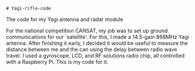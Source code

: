 	# Yagi-rifle-code
The code for my Yagi antenna and radar module

For the national competition CANSAT, my job was to set up ground communications for our 'satellite'. For this, I made a 14.5-gain 868MHz Yagi antenna. After finishing it early, I decided it would be useful to measure the distance between me and the can using the delay between radio wave travel. 
I used a gyroscope, LCD, and RF solutions radio chip, all controlled with a Raspberry Pi. This is my code for it.
